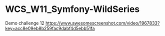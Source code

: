 # WCS_W11_Symfony-WildSeries

Demo challenge 12 https://www.awesomescreenshot.com/video/1967833?key=acc8e09eb8b259fac9dabf4d5ebb51fa
